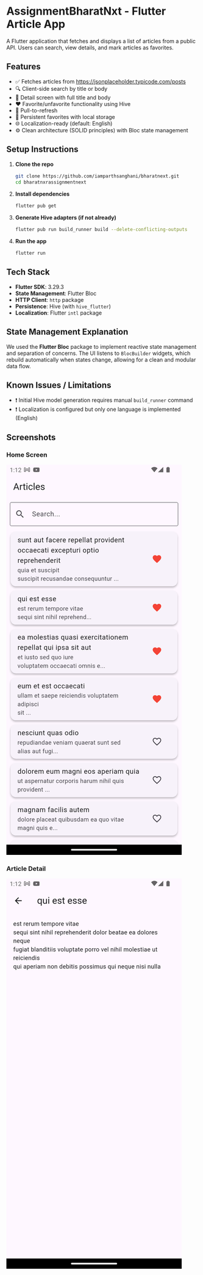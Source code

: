 
# AssignmentBharatNxt - Flutter Article App

A Flutter application that fetches and displays a list of articles from a public API. Users can search, view details, and mark articles as favorites.

## Features

- ✅ Fetches articles from https://jsonplaceholder.typicode.com/posts
- 🔍 Client-side search by title or body
- 📄 Detail screen with full title and body
- ❤️ Favorite/unfavorite functionality using Hive
- 🔄 Pull-to-refresh
- 💾 Persistent favorites with local storage
- 🌐 Localization-ready (default: English)
- ⚙️ Clean architecture (SOLID principles) with Bloc state management

## Setup Instructions

1. **Clone the repo**
   ```bash
   git clone https://github.com/iamparthsanghani/bharatnext.git
   cd bharatnxrassignmentnext
   ```

2. **Install dependencies**
   ```bash
   flutter pub get
   ```

3. **Generate Hive adapters (if not already)**
   ```bash
   flutter pub run build_runner build --delete-conflicting-outputs
   ```

4. **Run the app**
   ```bash
   flutter run
   ```

## Tech Stack

- **Flutter SDK**: 3.29.3
- **State Management**: Flutter Bloc
- **HTTP Client**: `http` package
- **Persistence**: Hive (with `hive_flutter`)
- **Localization**: Flutter `intl` package

## State Management Explanation

We used the **Flutter Bloc** package to implement reactive state management and separation of concerns. The UI listens to `BlocBuilder` widgets, which rebuild automatically when states change, allowing for a clean and modular data flow.

## Known Issues / Limitations

- ❗ Initial Hive model generation requires manual `build_runner` command
- ❗ Localization is configured but only one language is implemented (English)

## Screenshots 


### Home Screen
![Home Screen](assets/screenshots/home_screen.png)

### Article Detail
![Detail Screen](assets/screenshots/detail_screen.png)

